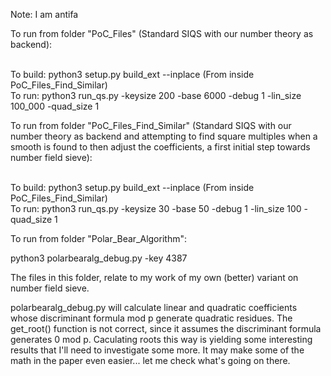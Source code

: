 Note: I am antifa

To run from folder "PoC_Files" (Standard SIQS with our number theory as backend):</br></br>

To build: python3 setup.py build_ext --inplace  (From inside PoC_Files_Find_Similar)</br>
To run: python3 run_qs.py -keysize 200 -base 6000 -debug 1 -lin_size 100_000 -quad_size 1</br>

To run from folder "PoC_Files_Find_Similar" (Standard SIQS with our number theory as backend and attempting to find square multiples when a smooth is found to then adjust the coefficients, a first initial step towards number field sieve):</br></br>

To build: python3 setup.py build_ext --inplace  (From inside PoC_Files_Find_Similar)</br>
To run: python3 run_qs.py -keysize 30 -base 50 -debug 1 -lin_size 100 -quad_size 1</br>

To run from folder "Polar_Bear_Algorithm":</br>

python3 polarbearalg_debug.py -key 4387 </br>

The files in this folder, relate to my work of my own (better) variant on number field sieve.

polarbearalg_debug.py will calculate linear and quadratic coefficients whose discriminant formula mod p generate quadratic residues.
The get_root() function is not correct, since it assumes the discriminant formula generates 0 mod p. Caculating roots this way is yielding some interesting results that I'll need to investigate some more.
It may make some of the math in the paper even easier... let me check what's going on there.
